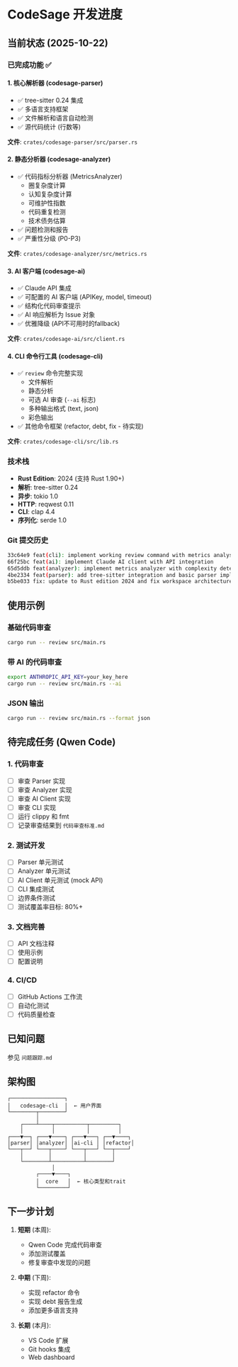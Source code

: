 # CodeSage 开发进度

## 当前状态 (2025-10-22)

### 已完成功能 ✅

#### 1. 核心解析器 (codesage-parser)
- ✅ tree-sitter 0.24 集成
- ✅ 多语言支持框架
- ✅ 文件解析和语言自动检测
- ✅ 源代码统计 (行数等)

**文件**: `crates/codesage-parser/src/parser.rs`

#### 2. 静态分析器 (codesage-analyzer)
- ✅ 代码指标分析器 (MetricsAnalyzer)
  - 圈复杂度计算
  - 认知复杂度计算
  - 可维护性指数
  - 代码重复检测
  - 技术债务估算
- ✅ 问题检测和报告
- ✅ 严重性分级 (P0-P3)

**文件**: `crates/codesage-analyzer/src/metrics.rs`

#### 3. AI 客户端 (codesage-ai)
- ✅ Claude API 集成
- ✅ 可配置的 AI 客户端 (APIKey, model, timeout)
- ✅ 结构化代码审查提示
- ✅ AI 响应解析为 Issue 对象
- ✅ 优雅降级 (API不可用时的fallback)

**文件**: `crates/codesage-ai/src/client.rs`

#### 4. CLI 命令行工具 (codesage-cli)
- ✅ `review` 命令完整实现
  - 文件解析
  - 静态分析
  - 可选 AI 审查 (`--ai` 标志)
  - 多种输出格式 (text, json)
  - 彩色输出
- ✅ 其他命令框架 (refactor, debt, fix - 待实现)

**文件**: `crates/codesage-cli/src/lib.rs`

### 技术栈
- **Rust Edition**: 2024 (支持 Rust 1.90+)
- **解析**: tree-sitter 0.24
- **异步**: tokio 1.0
- **HTTP**: reqwest 0.11
- **CLI**: clap 4.4
- **序列化**: serde 1.0

### Git 提交历史
```bash
33c64e9 feat(cli): implement working review command with metrics analysis
66f25bc feat(ai): implement Claude AI client with API integration
65d5ddb feat(analyzer): implement metrics analyzer with complexity detection
4be2334 feat(parser): add tree-sitter integration and basic parser implementation
b5be033 fix: update to Rust edition 2024 and fix workspace architecture
```

## 使用示例

### 基础代码审查
```bash
cargo run -- review src/main.rs
```

### 带 AI 的代码审查
```bash
export ANTHROPIC_API_KEY=your_key_here
cargo run -- review src/main.rs --ai
```

### JSON 输出
```bash
cargo run -- review src/main.rs --format json
```

## 待完成任务 (Qwen Code)

### 1. 代码审查
- [ ] 审查 Parser 实现
- [ ] 审查 Analyzer 实现
- [ ] 审查 AI Client 实现
- [ ] 审查 CLI 实现
- [ ] 运行 clippy 和 fmt
- [ ] 记录审查结果到 `代码审查标准.md`

### 2. 测试开发
- [ ] Parser 单元测试
- [ ] Analyzer 单元测试
- [ ] AI Client 单元测试 (mock API)
- [ ] CLI 集成测试
- [ ] 边界条件测试
- [ ] 测试覆盖率目标: 80%+

### 3. 文档完善
- [ ] API 文档注释
- [ ] 使用示例
- [ ] 配置说明

### 4. CI/CD
- [ ] GitHub Actions 工作流
- [ ] 自动化测试
- [ ] 代码质量检查

## 已知问题

参见 `问题跟踪.md`

## 架构图

```
┌─────────────────┐
│   codesage-cli  │  ← 用户界面
└────────┬────────┘
         │
    ┌────┴────┬──────────┬─────────┐
    │         │          │         │
┌───▼──┐ ┌───▼────┐ ┌───▼───┐ ┌──▼────┐
│parser│ │analyzer│ │ai-cli │ │refactor│
└───┬──┘ └───┬────┘ └───┬───┘ └──┬────┘
    │        │          │        │
    └────────┴──────────┴────────┘
              │
         ┌────▼────┐
         │  core   │  ← 核心类型和trait
         └─────────┘
```

## 下一步计划

1. **短期** (本周):
   - Qwen Code 完成代码审查
   - 添加测试覆盖
   - 修复审查中发现的问题

2. **中期** (下周):
   - 实现 refactor 命令
   - 实现 debt 报告生成
   - 添加更多语言支持

3. **长期** (本月):
   - VS Code 扩展
   - Git hooks 集成
   - Web dashboard
